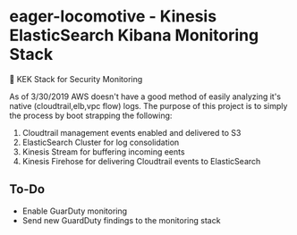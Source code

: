 # eager-locomotive - Kinesis ElasticSearch Kibana Monitoring Stack
🐸 KEK Stack for  Security Monitoring

As of 3/30/2019 AWS doesn't have a good method of easily analyzing it's native (cloudtrail,elb,vpc flow) logs. The purpose of this project is to simply the process by boot strapping the following:

1. Cloudtrail management events enabled and delivered to S3
2. ElasticSearch Cluster for log consolidation
3. Kinesis Stream for buffering incoming eents
4. Kinesis Firehose for delivering Cloudtrail events to ElasticSearch


## To-Do

* Enable GuarDuty monitoring
* Send new GuardDuty findings to the monitoring stack

